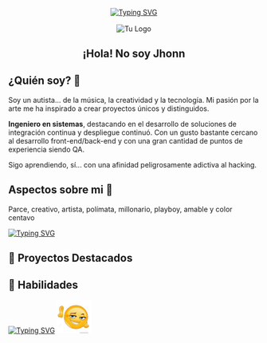 <!-- Header -->
<p align="center">
<a href="https://git.io/typing-svg"><img src="https://readme-typing-svg.herokuapp.com?font=Press+Start+2P&duration=2000&pause=400&color=F7F7F7&background=C6FF4E00&center=true&multiline=true&repeat=false&width=600&height=80&lines=No+estoy+loco;Simplemente+tengo+ideas+;Que+el+mundo+a%C3%BAn+no+entiende+" alt="Typing SVG" /></a>
</p>


<p align="center">
  <img width="100px" src="https://raw.githubusercontent.com/JinitD/imagens-logs/main/logo.svg" align="center" alt="Tu Logo" />
  <h2 align="center">¡Hola! No soy Jhonn </h2>
</p>

<!-- About Me Section -->
## ¿Quién soy? 🧐 

Soy un autista... de la música, la creatividad y la tecnología. Mi pasión por la arte me ha inspirado a crear proyectos únicos y distinguidos.

**Ingeniero en sistemas**, destacando en el desarrollo de soluciones de integración continua y despliegue continuó. Con un gusto bastante cercano al desarrollo front-end/back-end y con una gran cantidad de puntos de experiencia siendo QA.

Sigo aprendiendo, sí... con una afinidad peligrosamente adictiva al hacking.

## Aspectos sobre  mi 🔎

Parce, creativo, artista, polímata, millonario, playboy, amable y color centavo 

[![Typing SVG](https://readme-typing-svg.herokuapp.com?font=Fira+Code&weight=300&size=12&duration=6000&pause=8000&color=F7F7F7&center=true&repeat=false&random=true&width=435&lines=.+.+.+quiten+lo+de+millonario+y+playboy)](https://git.io/typing-svg)

<!-- Featured Projects Section -->
## 🚀 Proyectos Destacados

## 🧪 Habilidades 

<!-- Footer -->
<p >
<a href="https://git.io/typing-svg"><img src="https://readme-typing-svg.herokuapp.com?font=Fira+Code&weight=300&size=12&duration=2000&pause=8000&color=F7F7F7&center=true&repeat=false&random=true&width=435&lines=Para+cu%C3%A1l+quiere+informaci%C3%B3n+ya+sabes+como+contactarme" alt="Typing SVG" /></a>
<img src="./assets/emoji.png" alt=":D" width="70"/>
</p>
